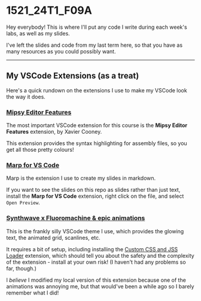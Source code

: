 # 1521_24T1_F09A
Hey everybody! This is where I'll put any code I write during each week's labs, as well as my slides.

I've left the slides and code from my last term here, so that you have as many resources as you could possibly want.

---

## My VSCode Extensions (as a treat)
Here's a quick rundown on the extensions I use to make my VSCode look the way it does.

### [Mipsy Editor Features](https://marketplace.visualstudio.com/items?itemName=xavc.xavc-mipsy-features)
The most important VSCode extension for this course is the **Mipsy Editor Features** extension, by Xavier Cooney.

This extension provides the syntax highlighting for assembly files, so you get all those pretty colours!

### [Marp for VS Code](https://marketplace.visualstudio.com/items?itemName=marp-team.marp-vscode)
Marp is the extension I use to create my slides in markdown.

If you want to see the slides on this repo as slides rather than just text, install the **Marp for VS Code** extension, right click on the file, and select `Open Preview`.

### [Synthwave x Fluoromachine & epic animations](https://marketplace.visualstudio.com/items?itemName=TheCodemonkey.synthwave-x-fluoromachine-epic-animations)
This is the frankly silly VSCode theme I use, which provides the glowing text, the animated grid, scanlines, etc.

It requires a bit of setup, including installing the [Custom CSS and JSS Loader](https://marketplace.visualstudio.com/items?itemName=be5invis.vscode-custom-css) extension, which should tell you about the safety and the complexity of the extension - install at your own risk! (I haven't had any problems so far, though.)

I *believe* I modified my local version of this extension because one of the animations was annoying me, but that would've been a while ago so I barely remember what I did!
